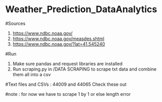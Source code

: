 # Weather_Prediction_DataAnalytics

#Sources
1. https://www.ndbc.noaa.gov/ 
2. https://www.ndbc.noaa.gov/measdes.shtml 
3. https://www.ndbc.noaa.gov/?lat=41.545240


#Run
1. Make sure pandas and request libraries are installed
2. Run scraping.py in /DATA SCRAPING to scrape txt data and combine them all into a csv


#Text files and CSVs : 44009 and 44065
Check these out

#note : for now we have to scrape 1 by 1 or else length error